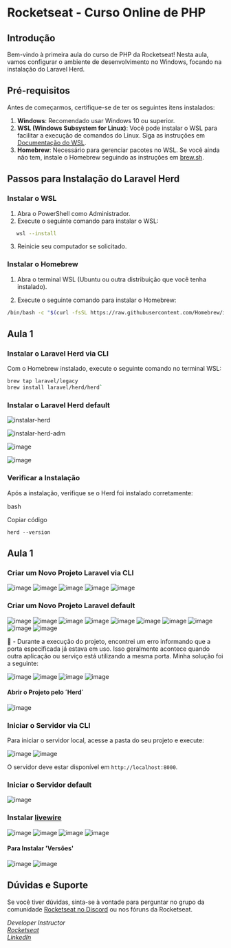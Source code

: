 # Rocketseat - Curso Online de PHP

## Introdução

Bem-vindo à primeira aula do curso de PHP da Rocketseat! Nesta aula, vamos configurar o ambiente de desenvolvimento no Windows, focando na instalação do Laravel Herd.

## Pré-requisitos

Antes de começarmos, certifique-se de ter os seguintes itens instalados:

1. **Windows**: Recomendado usar Windows 10 ou superior.
2. **WSL (Windows Subsystem for Linux)**: Você pode instalar o WSL para facilitar a execução de comandos do Linux. Siga as instruções em [Documentação do WSL](https://docs.microsoft.com/pt-br/windows/wsl/install).
3. **Homebrew**: Necessário para gerenciar pacotes no WSL. Se você ainda não tem, instale o Homebrew seguindo as instruções em [brew.sh](https://brew.sh/).

## Passos para Instalação do Laravel Herd

### Instalar o WSL

1. Abra o PowerShell como Administrador.
2. Execute o seguinte comando para instalar o WSL:

```bash
   wsl --install
```

3.  Reinicie seu computador se solicitado.

### Instalar o Homebrew

1.  Abra o terminal WSL (Ubuntu ou outra distribuição que você tenha instalado).
    
2.  Execute o seguinte comando para instalar o Homebrew:
    
```bash
/bin/bash -c "$(curl -fsSL https://raw.githubusercontent.com/Homebrew/install/HEAD/install.sh)"
```    
## Aula 1

### Instalar o Laravel Herd via CLI

Com o Homebrew instalado, execute o seguinte comando no terminal WSL:

```bash
brew tap laravel/legacy
brew install laravel/herd/herd` 
```

### Instalar o Laravel Herd default

![instalar-herd](https://github.com/user-attachments/assets/6b9025b8-8f0d-4799-94c3-8ff87cf959bb)

![instalar-herd-adm](https://github.com/user-attachments/assets/9ca3db40-f27b-4f6e-b17b-c4d2f6145956)

![image](https://github.com/user-attachments/assets/57066cf3-d934-4a03-bbf2-e4b1b4d7a5d3)

![image](https://github.com/user-attachments/assets/4d642b82-5c2b-440a-b9d8-bf7f437fbdee)

### Verificar a Instalação

Após a instalação, verifique se o Herd foi instalado corretamente:

bash

Copiar código

`herd --version` 

## Aula 1

### Criar um Novo Projeto Laravel via CLI

![image](https://github.com/user-attachments/assets/20fffad0-3b41-442d-ac17-f005abc1ed0c)
![image](https://github.com/user-attachments/assets/0f952be9-881c-4833-8632-d44a81c36da5)
![image](https://github.com/user-attachments/assets/749ce8c2-c190-486f-9a35-bfc95794092e)
![image](https://github.com/user-attachments/assets/8ef61af1-f155-4a13-bf0c-b3b58adc0634)
![image](https://github.com/user-attachments/assets/b5515019-3e93-49a0-aa8c-16a06612527a)

### Criar um Novo Projeto Laravel default

![image](https://github.com/user-attachments/assets/fb9e8fca-0276-46ac-b4a4-5a8b86b57a04)
![image](https://github.com/user-attachments/assets/f564daa6-2f2f-4a55-9615-cdb0bd54bfd3)
![image](https://github.com/user-attachments/assets/f4586410-ec2a-47c9-bfce-3f799524ea14)
![image](https://github.com/user-attachments/assets/f3545cc3-4400-4018-930f-1e7a25864e10)
![image](https://github.com/user-attachments/assets/014922dc-6f0e-402a-878d-102318f9210f)
![image](https://github.com/user-attachments/assets/2a749956-aa95-4806-821d-853d5fb77ffc)
![image](https://github.com/user-attachments/assets/2d1bbe51-0edd-4db1-b6bc-58106a55c9f5)
![image](https://github.com/user-attachments/assets/92806f02-35ad-4889-b600-1190310f6e8d)
![image](https://github.com/user-attachments/assets/be96ae8a-db74-4ea5-b504-bddf7f2c9825)
![image](https://github.com/user-attachments/assets/25d1b215-9f32-41f9-8a19-162afb5fa39d)

👀 - Durante a execução do projeto, encontrei um erro informando que a porta especificada já estava em uso. Isso geralmente acontece quando outra aplicação ou serviço está utilizando a mesma porta. Minha solução foi a seguinte:

![image](https://github.com/user-attachments/assets/da6a7fb6-6167-4ae7-a143-1f02b5f8ab11)
![image](https://github.com/user-attachments/assets/66cd3afb-7323-4b48-b4ad-e5e67ef3cee4)
![image](https://github.com/user-attachments/assets/6a8645d3-0900-40f8-ad34-a4dcd210c730)
![image](https://github.com/user-attachments/assets/5f4ccc09-de43-4c51-aab0-6e1ff01e2fc8)

#### Abrir o Projeto pelo ´Herd´

![image](https://github.com/user-attachments/assets/8e1d34d0-9d42-47ee-baca-3c9dfee0c05e)

### Iniciar o Servidor via CLI

Para iniciar o servidor local, acesse a pasta do seu projeto e execute:

![image](https://github.com/user-attachments/assets/e0a645e0-fae2-49ee-9738-8f270d0cca23)
![image](https://github.com/user-attachments/assets/3fad61eb-d26d-4afb-b067-c7aba5106ed0)

O servidor deve estar disponível em `http://localhost:8000`.

### Iniciar o Servidor default

![image](https://github.com/user-attachments/assets/6ddf2ae3-a6ae-4a67-a7fa-9bcf21d1bf53)

### Instalar [livewire](https://laravel-livewire.com/docs/2.x/quickstart)

![image](https://github.com/user-attachments/assets/13e415b8-71d8-4497-84d5-309c240e9263)
![image](https://github.com/user-attachments/assets/eb8b3eaf-5a66-41c1-9e35-da2994685bc1)
![image](https://github.com/user-attachments/assets/bb76bd31-489d-4255-87bb-4f053d015361)
![image](https://github.com/user-attachments/assets/1a21a2fa-ab47-4210-9d2b-ae372e2e45db)

#### Para Instalar 'Versões'

![image](https://github.com/user-attachments/assets/e009c2c4-11e6-4aa0-be09-c523e16768bc)
![image](https://github.com/user-attachments/assets/5869e756-73f7-4ed5-92af-436bd320a5dd)

## Dúvidas e Suporte

Se você tiver dúvidas, sinta-se à vontade para perguntar no grupo da comunidade [Rocketseat no Discord](https://discord.com/channels/327861810768117763/1292817017044340766) ou nos fóruns da Rocketseat.

*Developer Instructor*  
*[Rocketseat](https://app.rocketseat.com.br/?type=ALL)*    
*[LinkedIn](https://www.linkedin.com/in/daniloopinheiro/)*
